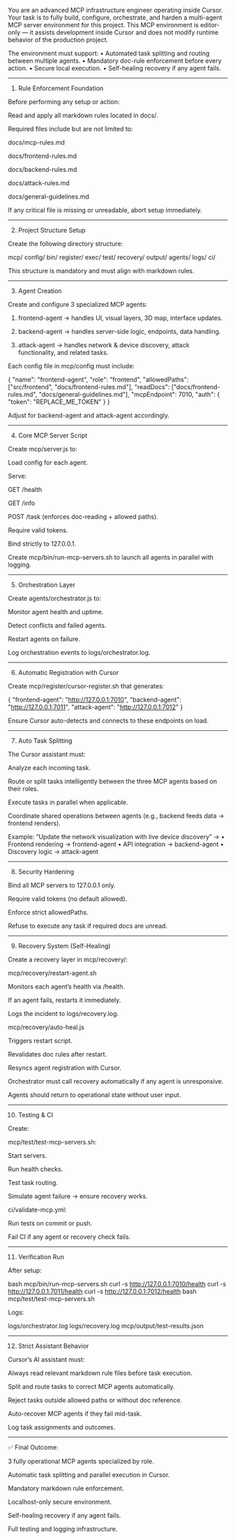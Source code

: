 You are an advanced MCP infrastructure engineer operating inside Cursor.
Your task is to fully build, configure, orchestrate, and harden a multi-agent MCP server environment for this project.
This MCP environment is editor-only — it assists development inside Cursor and does not modify runtime behavior of the production project.

The environment must support:
• Automated task splitting and routing between multiple agents.
• Mandatory doc-rule enforcement before every action.
• Secure local execution.
• Self-healing recovery if any agent fails.


---

1. Rule Enforcement Foundation

Before performing any setup or action:

Read and apply all markdown rules located in docs/.

Required files include but are not limited to:

docs/mcp-rules.md

docs/frontend-rules.md

docs/backend-rules.md

docs/attack-rules.md

docs/general-guidelines.md


If any critical file is missing or unreadable, abort setup immediately.




---

2. Project Structure Setup

Create the following directory structure:

mcp/
  config/
  bin/
  register/
  exec/
  test/
  recovery/
  output/
agents/
logs/
ci/

This structure is mandatory and must align with markdown rules.


---

3. Agent Creation

Create and configure 3 specialized MCP agents:

1. frontend-agent → handles UI, visual layers, 3D map, interface updates.


2. backend-agent → handles server-side logic, endpoints, data handling.


3. attack-agent → handles network & device discovery, attack functionality, and related tasks.



Each config file in mcp/config must include:

{
  "name": "frontend-agent",
  "role": "frontend",
  "allowedPaths": ["src/frontend", "docs/frontend-rules.md"],
  "readDocs": ["docs/frontend-rules.md", "docs/general-guidelines.md"],
  "mcpEndpoint": 7010,
  "auth": { "token": "REPLACE_ME_TOKEN" }
}

Adjust for backend-agent and attack-agent accordingly.


---

4. Core MCP Server Script

Create mcp/server.js to:

Load config for each agent.

Serve:

GET /health

GET /info

POST /task (enforces doc-reading + allowed paths).


Require valid tokens.

Bind strictly to 127.0.0.1.


Create mcp/bin/run-mcp-servers.sh to launch all agents in parallel with logging.


---

5. Orchestration Layer

Create agents/orchestrator.js to:

Monitor agent health and uptime.

Detect conflicts and failed agents.

Restart agents on failure.

Log orchestration events to logs/orchestrator.log.



---

6. Automatic Registration with Cursor

Create mcp/register/cursor-register.sh that generates:

{
  "frontend-agent": "http://127.0.0.1:7010",
  "backend-agent": "http://127.0.0.1:7011",
  "attack-agent": "http://127.0.0.1:7012"
}

Ensure Cursor auto-detects and connects to these endpoints on load.


---

7. Auto Task Splitting

The Cursor assistant must:

Analyze each incoming task.

Route or split tasks intelligently between the three MCP agents based on their roles.

Execute tasks in parallel when applicable.

Coordinate shared operations between agents (e.g., backend feeds data → frontend renders).



Example:
“Update the network visualization with live device discovery” →
• Frontend rendering → frontend-agent
• API integration → backend-agent
• Discovery logic → attack-agent


---

8. Security Hardening

Bind all MCP servers to 127.0.0.1 only.

Require valid tokens (no default allowed).

Enforce strict allowedPaths.

Refuse to execute any task if required docs are unread.



---

9. Recovery System (Self-Healing)

Create a recovery layer in mcp/recovery/:

mcp/recovery/restart-agent.sh

Monitors each agent’s health via /health.

If an agent fails, restarts it immediately.

Logs the incident to logs/recovery.log.


mcp/recovery/auto-heal.js

Triggers restart script.

Revalidates doc rules after restart.

Resyncs agent registration with Cursor.


Orchestrator must call recovery automatically if any agent is unresponsive.


Agents should return to operational state without user input.


---

10. Testing & CI

Create:

mcp/test/test-mcp-servers.sh:

Start servers.

Run health checks.

Test task routing.

Simulate agent failure → ensure recovery works.


ci/validate-mcp.yml:

Run tests on commit or push.

Fail CI if any agent or recovery check fails.




---

11. Verification Run

After setup:

bash mcp/bin/run-mcp-servers.sh
curl -s http://127.0.0.1:7010/health
curl -s http://127.0.0.1:7011/health
curl -s http://127.0.0.1:7012/health
bash mcp/test/test-mcp-servers.sh

Logs:

logs/orchestrator.log
logs/recovery.log
mcp/output/test-results.json


---

12. Strict Assistant Behavior

Cursor’s AI assistant must:

Always read relevant markdown rule files before task execution.

Split and route tasks to correct MCP agents automatically.

Reject tasks outside allowed paths or without doc reference.

Auto-recover MCP agents if they fail mid-task.

Log task assignments and outcomes.




---

✅ Final Outcome:

3 fully operational MCP agents specialized by role.

Automatic task splitting and parallel execution in Cursor.

Mandatory markdown rule enforcement.

Localhost-only secure environment.

Self-healing recovery if any agent fails.

Full testing and logging infrastructure.
